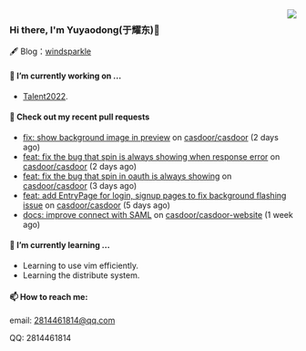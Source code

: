 <img align="right" src="https://github-readme-stats.vercel.app/api?username=leo220yuyaodog&show_icons=true&icon_color=805AD5&text_color=718096&bg_color=ffffff&hide_title=true" />

### Hi there, I'm Yuyaodong(于耀东)👋
🖋 Blog：[windsparkle](https://blog.windsparkle.top)
#### 🔭 I’m currently working on ...
- [Talent2022](https://github.com/casbin/Talent2022).

#### 🔨 Check out my recent pull requests

- [fix: show background image in preview](https://github.com/casdoor/casdoor/pull/1425) on [casdoor/casdoor](https://github.com/casdoor/casdoor) (2 days ago)
- [feat: fix the bug that spin is always showing when response error](https://github.com/casdoor/casdoor/pull/1424) on [casdoor/casdoor](https://github.com/casdoor/casdoor) (2 days ago)
- [feat: fix the bug that spin in oauth is always showing](https://github.com/casdoor/casdoor/pull/1421) on [casdoor/casdoor](https://github.com/casdoor/casdoor) (3 days ago)
- [feat: add EntryPage for login, signup pages to fix background flashing issue](https://github.com/casdoor/casdoor/pull/1416) on [casdoor/casdoor](https://github.com/casdoor/casdoor) (5 days ago)
- [docs: improve connect with SAML](https://github.com/casdoor/casdoor-website/pull/424) on [casdoor/casdoor-website](https://github.com/casdoor/casdoor-website) (1 week ago)

#### 🌱 I’m currently learning ...
- Learning to use vim efficiently.
- Learning the distribute system.

#### 📫 How to reach me:
email: 2814461814@qq.com

QQ: 2814461814
